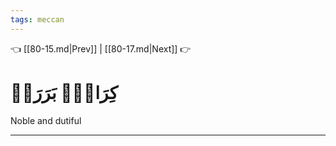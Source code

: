```yaml
---
tags: meccan
---
```


👈 [[80-15.md|Prev]] | [[80-17.md|Next]] 👉

# كِرَامِۭ بَرَرَةٖ

Noble and dutiful

---

